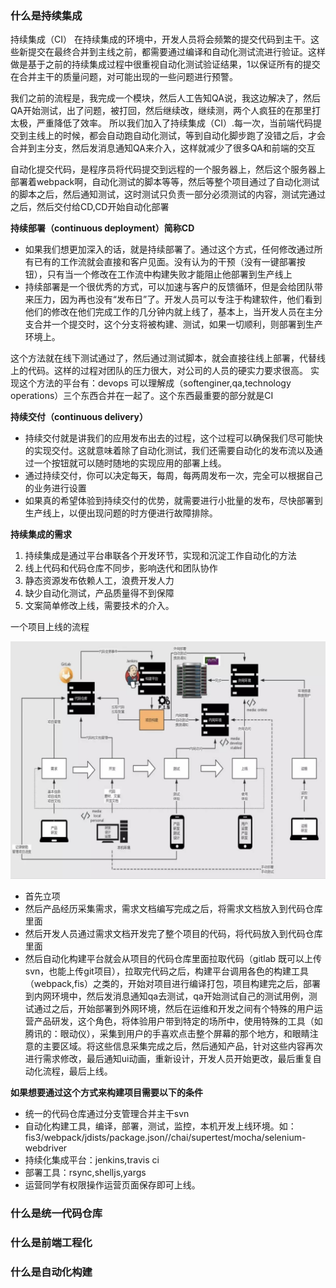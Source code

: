 ### 什么是持续集成
持续集成（CI）
在持续集成的环境中，开发人员将会频繁的提交代码到主干。这些新提交在最终合并到主线之前，都需要通过编译和自动化测试流进行验证。这样做是基于之前的持续集成过程中很重视自动化测试验证结果，1以保证所有的提交在合并主干的质量问题，对可能出现的一些问题进行预警。

我们之前的流程是，我完成一个模块，然后人工告知QA说，我这边解决了，然后QA开始测试，出了问题，被打回，然后继续改，继续测，两个人疯狂的在那里打太极，严重降低了效率。
所以我们加入了持续集成（CI）.每一次，当前端代码提交到主线上的时候，都会自动跑自动化测试，等到自动化脚步跑了没错之后，才会合并到主分支，然后发消息通知QA来介入，这样就减少了很多QA和前端的交互

自动化提交代码，是程序员将代码提交到远程的一个服务器上，然后这个服务器上部署着webpack啊，自动化测试的脚本等等，然后等整个项目通过了自动化测试的脚本之后，然后通知测试，这时测试只负责一部分必须测试的内容，测试完通过之后，然后交付给CD,CD开始自动化部署

**持续部署（continuous deployment）简称CD**
- 如果我们想更加深入的话，就是持续部署了。通过这个方式，任何修改通过所有已有的工作流就会直接和客户见面。没有认为的干预（没有一键部署按钮），只有当一个修改在工作流中构建失败才能阻止他部署到生产线上
- 持续部署是一个很优秀的方式，可以加速与客户的反馈循环，但是会给团队带来压力，因为再也没有“发布日”了。开发人员可以专注于构建软件，他们看到他们的修改在他们完成工作的几分钟内就上线了，基本上，当开发人员在主分支合并一个提交时，这个分支将被构建、测试，如果一切顺利，则部署到生产环境上。

这个方法就在线下测试通过了，然后通过测试脚本，就会直接往线上部署，代替线上的代码。这样的过程对团队的压力很大，对公司的人员的硬实力要求很高。
实现这个方法的平台有：devops  可以理解成（softenginer,qa,technology operations）三个东西合并在一起了。这个东西最重要的部分就是CI


**持续交付（continuous delivery）**
- 持续交付就是讲我们的应用发布出去的过程，这个过程可以确保我们尽可能快的实现交付。这就意味着除了自动化测试，我们还需要自动化的发布流以及通过一个按钮就可以随时随地的实现应用的部署上线。
- 通过持续交付，你可以决定每天，每周，每两周发布一次，完全可以根据自己的业务进行设置
- 如果真的希望体验到持续交付的优势，就需要进行小批量的发布，尽快部署到生产线上，以便出现问题的时方便进行故障排除。


**持续集成的需求**
1. 持续集成是通过平台串联各个开发环节，实现和沉淀工作自动化的方法
2. 线上代码和代码仓库不同步，影响迭代和团队协作
3. 静态资源发布依赖人工，浪费开发人力
4. 缺少自动化测试，产品质量得不到保障
5. 文案简单修改上线，需要技术的介入。

一个项目上线的流程

![](https://github.com/4lQuiorrA/FE_Journey/blob/master/image/node/chixujichengliucheng.png)

- 首先立项
- 然后产品经历采集需求，需求文档编写完成之后，将需求文档放入到代码仓库里面
- 然后开发人员通过需求文档开发完了整个项目的代码，将代码放入到代码仓库里面
- 然后自动化构建平台就会从项目的代码仓库里面拉取代码（gitlab 既可以上传svn，也能上传git项目），拉取完代码之后，构建平台调用各色的构建工具（webpack,fis）之类的，开始对项目进行编译打包，项目构建完之后，部署到内网环境中，然后发消息通知qa去测试，qa开始测试自己的测试用例，测试通过之后，开始部署到外网环境，然后在运维和开发之间有个特殊的用户运营产品研发，这个角色，将体验用户带到特定的场所中，使用特殊的工具（如腾讯的：眼动仪），采集到用户的手喜欢点击整个屏幕的那个地方，和眼睛注意的主要区域。将这些信息采集完成之后，然后通知产品，针对这些内容再次进行需求修改，最后通知ui动画，重新设计，开发人员开始更改，最后重复自动化流程，最后上线。

**如果想要通过这个方式来构建项目需要以下的条件**
- 统一的代码仓库通过分支管理合并主干svn
- 自动化构建工具，编译，部署，测试，监控，本机开发上线环境。如：fis3/webpack/jdists/package.json//chai/supertest/mocha/selenium-webdriver
- 持续化集成平台：jenkins,travis ci
- 部署工具：rsync,shelljs,yargs
- 运营同学有权限操作运营页面保存即可上线。
### 什么是统一代码仓库

### 什么是前端工程化


### 什么是自动化构建
